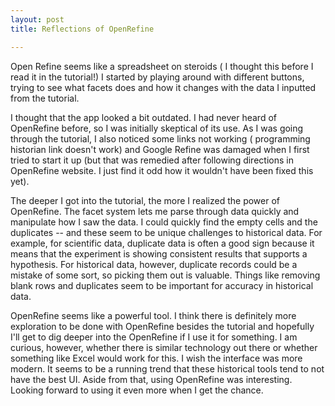 ```yaml
---
layout: post
title: Reflections of OpenRefine

---
```


Open Refine seems like a spreadsheet on steroids ( I thought this before I read it in the tutorial!) 
I started by playing around with different buttons, trying to see what facets does and how it changes with the data I inputted from the tutorial.  

I thought that the app looked a bit outdated. I had never heard of OpenRefine before, so I was initially skeptical of its use. As I was going through the tutorial, I also noticed some links not working ( programming historian link doesn't work) and 
Google Refine was damaged when I first tried to start it up (but that was remedied after following directions in OpenRefine website. I just find it odd how it wouldn't have been fixed this yet).

The deeper I got into the tutorial, the more I realized the power of OpenRefine. The facet system lets me parse through data quickly and manipulate how I saw the data. I could quickly find the empty cells and the duplicates -- and these seem to be unique challenges to historical data. For example, for scientific data, duplicate data is often a good sign because it means that the experiment is showing consistent results that supports a hypothesis. For historical data, however, duplicate records could be a mistake of some sort, so picking them out is valuable. Things like removing blank rows and duplicates seem to be important for accuracy in historical data. 

OpenRefine seems like a powerful tool. I think there is definitely more exploration to be done with OpenRefine besides the tutorial and hopefully I'll get to dig deeper into the OpenRefine if I use it for something. 
I am curious, however, whether there is similar technology out there or whether something like Excel would work for this. I wish the interface was more modern. It seems to be a running trend that these historical tools tend to not have the best UI. Aside from that, using OpenRefine was interesting. Looking forward to using it even more when I get the chance. 



 


